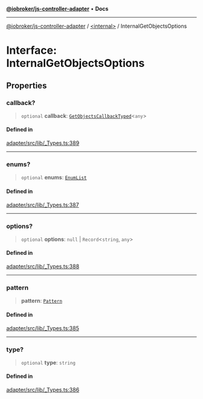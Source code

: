 [**@iobroker/js-controller-adapter**](../../README.md) • **Docs**

***

[@iobroker/js-controller-adapter](../../globals.md) / [\<internal\>](../README.md) / InternalGetObjectsOptions

# Interface: InternalGetObjectsOptions

## Properties

### callback?

> `optional` **callback**: [`GetObjectsCallbackTyped`](../type-aliases/GetObjectsCallbackTyped.md)\<`any`\>

#### Defined in

[adapter/src/lib/\_Types.ts:389](https://github.com/ioBroker/ioBroker.js-controller/blob/a32b7b151b5fe0ae96a8a5f086299f18b48e287b/packages/adapter/src/lib/_Types.ts#L389)

***

### enums?

> `optional` **enums**: [`EnumList`](../type-aliases/EnumList.md)

#### Defined in

[adapter/src/lib/\_Types.ts:387](https://github.com/ioBroker/ioBroker.js-controller/blob/a32b7b151b5fe0ae96a8a5f086299f18b48e287b/packages/adapter/src/lib/_Types.ts#L387)

***

### options?

> `optional` **options**: `null` \| `Record`\<`string`, `any`\>

#### Defined in

[adapter/src/lib/\_Types.ts:388](https://github.com/ioBroker/ioBroker.js-controller/blob/a32b7b151b5fe0ae96a8a5f086299f18b48e287b/packages/adapter/src/lib/_Types.ts#L388)

***

### pattern

> **pattern**: [`Pattern`](../type-aliases/Pattern.md)

#### Defined in

[adapter/src/lib/\_Types.ts:385](https://github.com/ioBroker/ioBroker.js-controller/blob/a32b7b151b5fe0ae96a8a5f086299f18b48e287b/packages/adapter/src/lib/_Types.ts#L385)

***

### type?

> `optional` **type**: `string`

#### Defined in

[adapter/src/lib/\_Types.ts:386](https://github.com/ioBroker/ioBroker.js-controller/blob/a32b7b151b5fe0ae96a8a5f086299f18b48e287b/packages/adapter/src/lib/_Types.ts#L386)

